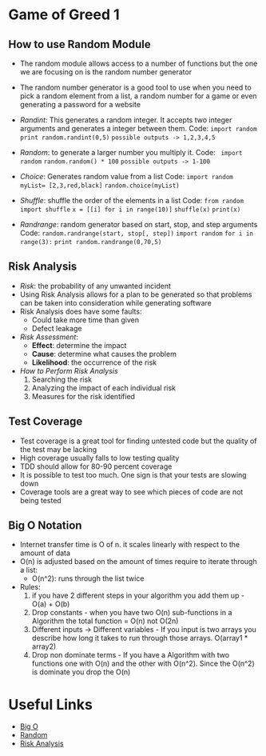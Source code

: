 # Game of Greed 1

## How to use Random Module

- The random module allows access to a number of functions but the one we are focusing on is the random number generator
- The random number generator is a good tool to use when you need to pick a random element from a list, a random number for a game or even generating a password for a website

- *Randint*: This generates a random integer. It accepts two integer arguments and generates a integer between them.
Code: `import random`
        `print random.randint(0,5)`
        `possible outputs -> 1,2,3,4,5`

- *Random*: to generate a larger number you multiply it.
Code: ` import random`
        `random.random() * 100`
        `possible outputs -> 1-100`

- *Choice*: Generates random value from a list
Code: `import random`
        `myList= [2,3,red,black]`
        `random.choice(myList)`

- *Shuffle*: shuffle the order of the elements in a list
Code: `from random import shuffle`
        `x = [[i] for i in range(10)]`
        `shuffle(x)`
        `print(x)`

- *Randrange*: random generator based on start, stop, and step arguments
Code: `random.randrange(start, stop[, step])`
        `import random`
        `for i in range(3):`
            `print random.randrange(0,70,5)`

## Risk Analysis

- *Risk*: the probability of any unwanted incident
- Using Risk Analysis allows for a plan to be generated so that problems can be taken into consideration while generating software
- Risk Analysis does have some faults:
  - Could take more time than given
  - Defect leakage
- *Risk Assessment*:
  - **Effect**: determine the impact
  - **Cause**: determine what causes the problem
  - **Likelihood**: the occurrence of the risk 
- *How to Perform Risk Analysis*
  1. Searching the risk
  2. Analyzing the impact of each individual risk
  3. Measures for the risk identified

## Test Coverage

- Test coverage is a great tool for finding untested code but the quality of the test may be lacking
- High coverage usually falls to low testing quality
- TDD should allow for 80-90 percent coverage
- It is possible to test too much. One sign is that your tests are slowing down
- Coverage tools are a great way to see which pieces of code are not being tested

## Big O Notation

- Internet transfer time is O of n. it scales linearly with respect to the amount of data
- O(n) is adjusted based on the amount of times require to iterate through a list:
  - O(n^2): runs through the list twice
- Rules:
    1. if you have 2 different steps in your algorithm you add them up
      - O(a) + O(b)
    2. Drop constants
      - when you have two O(n) sub-functions in a Algorithm the total function = O(n) not O(2n)
    3. Different inputs -> Different variables
      - If you input is two arrays you describe how long it takes to run through those arrays. O(array1 * array2)
    4. Drop non dominate terms
      - If you have a Algorithm with two functions one with O(n) and the other with O(n^2). Since the O(n^2) is dominate you drop the O(n)

# Useful Links

- [Big O](https://www.youtube.com/watch?v=v4cd1O4zkGw)
- [Random](https://www.pythonforbeginners.com/random/how-to-use-the-random-module-in-python)
- [Risk Analysis](https://www.edureka.co/blog/risk-analysis-in-software-testing/)